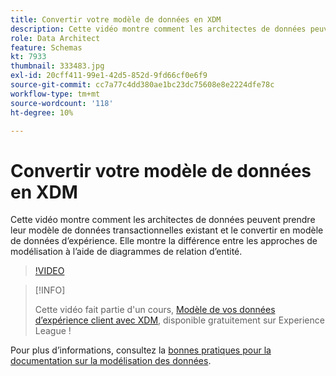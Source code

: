 ```yaml
---
title: Convertir votre modèle de données en XDM
description: Cette vidéo montre comment les architectes de données peuvent prendre leur modèle de données transactionnelles existant et le convertir en modèle de données d’expérience. Elle montre la différence entre les approches de modélisation à l’aide de diagrammes de relation d’entité.
role: Data Architect
feature: Schemas
kt: 7933
thumbnail: 333483.jpg
exl-id: 20cff411-99e1-42d5-852d-9fd66cf0e6f9
source-git-commit: cc7a77c4dd380ae1bc23dc75608e8e2224dfe78c
workflow-type: tm+mt
source-wordcount: '118'
ht-degree: 10%

---
```


# Convertir votre modèle de données en XDM

Cette vidéo montre comment les architectes de données peuvent prendre leur modèle de données transactionnelles existant et le convertir en modèle de données d’expérience. Elle montre la différence entre les approches de modélisation à l’aide de diagrammes de relation d’entité.

>[!VIDEO](https://video.tv.adobe.com/v/333483?quality=12&learn=on)

>[!INFO]
>
> Cette vidéo fait partie d&#39;un cours, [Modèle de vos données d’expérience client avec XDM](https://experienceleague.adobe.com/?recommended=ExperiencePlatform-D-1-2021.1.xdm), disponible gratuitement sur Experience League !

Pour plus d’informations, consultez la [bonnes pratiques pour la documentation sur la modélisation des données](https://experienceleague.adobe.com/docs/experience-platform/xdm/schema/best-practices.html?lang=fr).
